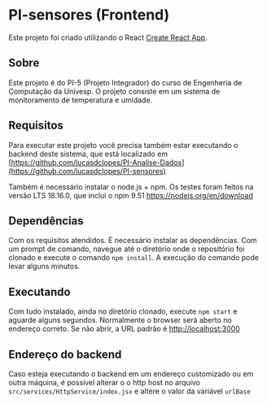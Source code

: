 # PI-sensores (Frontend)

Este projeto foi criado utilizando o React [Create React App](https://github.com/facebook/create-react-app).

## Sobre

Este projeto é do PI-5 (Projeto Integrador) do curso de Engenheria de Computação da Univesp. O projeto consiste em um sistema de monitoramento de temperatura e umidade.

## Requisitos

Para executar este projeto você precisa também estar executando o backend deste sistema, que está localizado em 
[https://github.com/lucasdclopes/PI-Analise-Dados](https://github.com/lucasdclopes/PI-sensores)

Também é necessário instalar o node.js + npm. Os testes foram feitos na versão LTS 18.16.0, que inclui o npm 9.51
https://nodejs.org/en/download

## Dependências

Com os requisitos atendidos. É necessário instalar as dependências. Com um prompt de comando, navegue até o diretório onde o repositório foi clonado e execute o comando `npm install`. A execução do comando pode levar alguns minutos.

## Executando

Com tudo instalado, ainda no diretório clonado, execute `npm start` e aguarde alguns segundos. Normalmente o browser será aberto no endereço correto. Se não abrir, a URL padrão é  [http://localhost:3000](http://localhost:3000)

## Endereço do backend

Caso esteja executando o backend em um endereço customizado ou em outra máquina, é possível alterar o o http host no arquivo `src/services/HttpService/index.jsx` e altere o valor da variável `urlBase`

